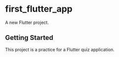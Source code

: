# first_flutter_app

A new Flutter project.

## Getting Started

This project is a practice for a Flutter quiz application.
